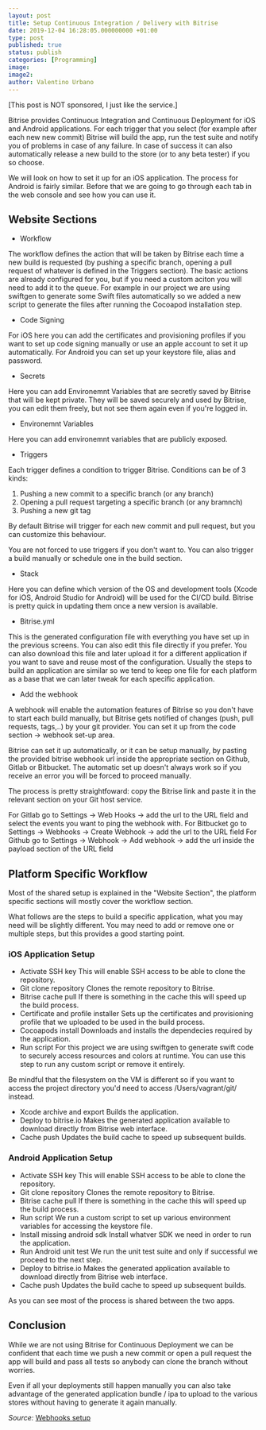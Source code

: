 ```yaml
---
layout: post
title: Setup Continuous Integration / Delivery with Bitrise
date: 2019-12-04 16:28:05.000000000 +01:00
type: post
published: true
status: publish
categories: [Programming]
image:
image2:
author: Valentino Urbano
---
```


[This post is NOT sponsored, I just like the service.]

Bitrise provides Continuous Integration and Continuous Deployment for iOS and Android applications. For each trigger that you select (for example after each new new commit) Bitrise will build the app, run the test suite and notify you of problems in case of any failure. In case of success it can also automatically release a new build to the store (or to any beta tester) if you so choose.

We will look on how to set it up for an iOS application. The process for Android is fairly similar. Before that we are going to go through each tab in the web console and see how you can use it.

## Website Sections

- Workflow

The workflow defines the action that will be taken by Bitrise each time a new build is requested (by pushing a specific branch, opening a pull request of whatever is defined in the Triggers section). The basic actions are already configured for you, but if you need a custom aciton you will need to add it to the queue. For example in our project we are using swiftgen to generate some Swift files automatically so we added a new script to generate the files after running the Cocoapod installation step.

- Code Signing

For iOS here you can add the certificates and provisioning profiles if you want to set up code signing manually or use an apple account to set it up automatically. For Android you can set up your keystore file, alias and password.

- Secrets

Here you can add Environemnt Variables that are secretly saved by Bitrise that will be kept private. They will be saved securely and used by Bitrise, you can edit them freely, but not see them again even if you're logged in.

- Environemnt Variables

Here you can add environemnt variables that are publicly exposed.

- Triggers

Each trigger defines a condition to trigger Bitrise. Conditions can be of 3 kinds:
  1. Pushing a new commit to a specific branch (or any branch)
  2. Opening a pull request targeting a specific branch (or any bramnch)
  3. Pushing a new git tag
  
 By default Bitrise will trigger for each new commit and pull request, but you can customize this behaviour.
 
 You are not forced to use triggers if you don't want to. You can also trigger a build manually or schedule one in the build section.

- Stack

Here you can define which version of the OS and development tools (Xcode for iOS, Android Studio for Android) will be used for the CI/CD build. Bitrise is pretty quick in updating them once a new version is available.

- Bitrise.yml

This is the generated configuration file with everything you have set up in the previous screens. You can also edit this file directly if you prefer. You can also download this file and later upload it for a different application if you want to save and reuse most of the configuration. Usually the steps to build an application are similar so we tend to keep one file for each platform as a base that we can later tweak for each specific application.

- Add the webhook

A webhook will enable the automation features of Bitrise so you don't have to start each build manually, but Bitrise gets notified of changes (push, pull requests, tags,..) by your git provider. You can set it up from the code section -> webhook set-up area. 

Bitrise can set it up automatically, or it can be setup manually, by pasting the provided bitrise webhook url inside the appropriate section on Github, Gitlab or Bitbucket. The automatic set up doesn't always work so if you receive an error you will be forced to proceed manually.

The process is pretty straightfoward: copy the Bitrise link and paste it in the relevant section on your Git host service.

For Gitlab go to Settings -> Web Hooks -> add the url to the URL field and select the events you want to ping the webhook with.
For Bitbucket go to Settings -> Webhooks -> Create Webhook -> add the url to the URL field
For Github go to Settings -> Webhook -> Add webhook -> add the url inside the payload section of the URL field

## Platform Specific Workflow

Most of the shared setup is explained in the "Website Section", the platform specific sections will mostly cover the workflow section.

What follows are the steps to build a specific application, what you may need will be slightly different. You may need to add or remove one or multiple steps, but this provides a good starting point.

### iOS Application Setup

- Activate SSH key
This will enable SSH access to be able to clone the repository.
- Git clone repository
Clones the remote repository to Bitrise.
- Bitrise cache pull
If there is something in the cache this will speed up the build process.
- Certificate and profile installer
Sets up the certificates and provisioning profile that we uploaded to be used in the build process.
- Cocoapods install
Downloads and installs the dependecies required by the application.
- Run script
For this project we are using swiftgen to generate swift code to securely access resources and colors at runtime. You can use this step to run any custom script or remove it entirely.

Be mindful that the filesystem on the VM is different so if you want to access the project directory you'd need to access /Users/vagrant/git/ instead.
- Xcode archive and export
Builds the application.
- Deploy to bitrise.io
Makes the generated application available to download directly from Bitrise web interface.
- Cache push
Updates the build cache to speed up subsequent builds.

### Android Application Setup

- Activate SSH key
This will enable SSH access to be able to clone the repository.
- Git clone repository
Clones the remote repository to Bitrise.
- Bitrise cache pull
If there is something in the cache this will speed up the build process.
- Run script
We run a custom script to set up various environment variables for accessing the keystore file.
- Install missing android sdk
Install whatver SDK we need in order to run the application.
- Run Android unit test
We run the unit test suite and only if successful we proceed to the next step.
- Deploy to bitrise.io
Makes the generated application available to download directly from Bitrise web interface.
- Cache push
Updates the build cache to speed up subsequent builds.


As you can see most of the process is shared between the two apps.

## Conclusion

While we are not using Bitrise for Continuous Deployment we can be confident that each time we push a new commit or open a pull request the app will build and pass all tests so anybody can clone the branch without worries.

Even if all your deployments still happen manually you can also take advantage of the generated application bundle / ipa to upload to the various stores without having to generate it again manually.

*Source:*
[Webhooks setup][1]

[1]: https://github.com/bitrise-io/bitrise-webhooks#gitlab---setup--usage
